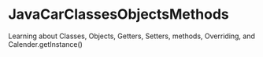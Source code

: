 # JavaCarClassesObjectsMethods
Learning about Classes, Objects, Getters, Setters, methods, Overriding, and Calender.getInstance()
